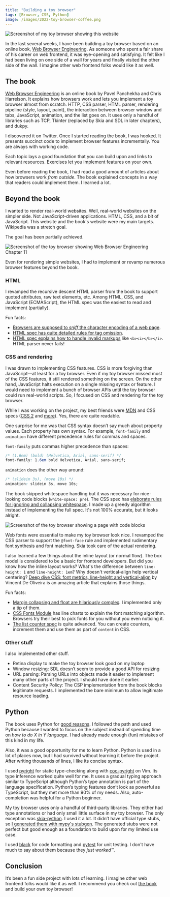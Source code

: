 ```yaml
---
title: "Building a toy browser"
tags: [Browser, CSS, Python]
image: /images/2022-toy-browser-coffee.png
---
```


![Screenshot of my toy browser showing this website](/images/2022-toy-browser-coffee.png)

In the last several weeks, I have been building a toy browser based on an online book, [Web Browser Engineering](https://browser.engineering). As someone who spent a fair share of his career on web frontend, it was eye-opening and satisfying. It felt like I had been living on one side of a wall for years and finally visited the other side of the wall. I imagine other web frontend folks would like it as well.

## The book

[Web Browser Engineering](https://browser.engineering/) is an online book by Pavel Panchekha and Chris Harrelson. It explains how browsers work and lets you implement a toy browser almost from scratch. HTTP, CSS parser, HTML parser, rendering pipeline (style, layout, paint), the interaction between browser window and tabs, JavaScript, animation, and the list goes on. It uses only a handful of libraries such as TCP, Tkinter (replaced by Skia and SDL in later chapters), and dukpy.

I discovered it on Twitter. Once I started reading the book, I was hooked. It presents succinct code to implement browser features incrementally. You are always with working code.

Each topic lays a good foundation that you can build upon and links to relevant resources. Exercises let you implement features on your own.

Even before reading the book, I had read a good amount of articles about how browsers work _from outside_. The book explained concepts in a way that readers could implement them. I learned a lot.

## Beyond the book

I wanted to render real-world websites. Well, real-world websites on the simpler side. Not JavaScript-driven applications. HTML, CSS, and a bit of JavaScript. This website and the book's website were my main targets. Wikipedia was a stretch goal.

The goal has been partially achieved.

![Screenshot of the toy browser showing Web Browser Engineering Chapter 11](/images/2022-toy-browser-ch11.png)

Even for rendering simple websites, I had to implement or revamp numerous browser features beyond the book.

### HTML

I revamped the recursive descent HTML parser from the book to support quoted attributes, raw text elements, etc. Among HTML, CSS, and JavaScript (ECMAScript), the HTML spec was the easiest to read and implement (partially).

Fun facts:

- [Browsers are supposed to _sniff_ the character encoding of a web page](https://html.spec.whatwg.org/multipage/parsing.html#determining-the-character-encoding).
- [HTML spec has quite detailed rules for tag omission](https://html.spec.whatwg.org/multipage/syntax.html#optional-tags).
- [HTML spec explains how to handle invalid markups](https://html.spec.whatwg.org/multipage/parsing.html#an-introduction-to-error-handling-and-strange-cases-in-the-parser) like `<b><i></b></i>`. HTML parser never fails!

### CSS and rendering

I was drawn to implementing CSS features. CSS is more forgiving than JavaScript—at least for a toy browser. Even if my toy browser missed most of the CSS features, it still rendered something on the screen. On the other hand, JavaScript halts execution on a single missing syntax or feature. I would need to implement a bunch of browser APIs until the toy browser could run real-world scripts. So, I focused on CSS and rendering for the toy browser.

While I was working on the project, my best friends were [MDN](https://developer.mozilla.org) and CSS specs ([CSS 2](https://www.w3.org/TR/CSS22/) and [more](https://www.w3.org/Style/CSS/specs.en.html "All CSS specifications")). Yes, there are quite readable.

One surprise for me was that CSS syntax doesn’t say much about property values. Each property has own syntax. For example, `font-family` and `animation` have different precedence rules for commas and spaces.

`font-family` puts commas higher precedence than spaces:

```css
/* (1.6em) (bold) (Helvetica, Arial, sans-serif) */
font-family: 1.6em bold Helvetica, Arial, sans-serif;
```

`animation` does the other way around:

```css
/* (slidein 3s), (move 10s) */
animation: slidein 3s, move 10s;
```

The book skipped whitespace handling but it was necessary for nice-looking code blocks (`white-space: pre`). The CSS spec has [elaborate rules for ignoring and collapsing whitespace](https://www.w3.org/TR/css-text-3/#white-space-rules). I made up a greedy algorithm instead of implementing the full spec. It's not 100% accurate, but it looks alright.

![Screenshot of the toy browser showing a page with code blocks](/images/2022-toy-browser-pre.png)

Web fonts were essential to make my toy browser look nice. I revamped the CSS parser to support the `@font-face` rule and implemented rudimentary font synthesis and font matching. Skia took care of the actual rendering.

I also learned a few things about the inline layout (or normal flow). The box model is considered to be a basic for frontend developers. But did you know how the inline layout works? What's the difference between `line-height: 1` and `line-height: 1em`? Why doesn't vertical-align help vertical centering? [Deep dive CSS: font metrics, line-height and vertical-align](https://iamvdo.me/en/blog/css-font-metrics-line-height-and-vertical-align) by Vincent De Oliveira is an amazing article that explains those things.

Fun facts:

- [Margin collapsing and float are hilariously complex](https://www.youtube.com/watch?v=Y5Xa4H2wtVA "BlinkOn 8: Block Layout Deep Dive"). I implemented only a tip of them.
- [CSS Fonts Module](https://www.w3.org/TR/css-fonts-4/#font-style-matching) has line charts to explain the font matching algorithm. Browsers try their best to pick fonts for you without you even noticing it.
- [The list counter spec](https://www.w3.org/TR/css-lists-3/) is quite advanced. You can create counters, increment them and use them as part of `content` in CSS.

### Other stuff

I also implemented other stuff.

- Retina display to make the toy browser look good on my laptop
- Window resizing: SDL doesn’t seem to provide a good API for resizing
- URL parsing: Parsing URLs into objects made it easier to implement many other parts of the project. I should have done it earlier.
- Content Security Policy: The CSP implementation from the book blocks legitimate requests. I implemented the bare minimum to allow legitimate resource loading.

## Python

The book uses Python for [good reasons](https://browser.engineering/blog/why-python.html "Why Python? | Web Browser Engineering"). I followed the path and used Python because I wanted to focus on the subject instead of spending time on _how to do X in Y language_. I had already made enough (fun) mistakes of this kind in my life.

Also, it was a good opportunity for me to learn Python. Python is used in a lot of places now, but I had survived without learning it before the project. After writing thousands of lines, I like its concise syntax.

I used [pyright](https://github.com/microsoft/pyright) for static type-checking along with [coc-pyright](https://github.com/fannheyward/coc-pyright) on Vim. Its type inference worked quite well for me. It uses a gradual typing approach similar to TypeScript although Python’s type annotation is part of the language specification. Python’s typing features don’t look as powerful as TypeScript, but they met more than 90% of my needs. Also, auto-completion was helpful for a Python beginner.

My toy browser uses only a handful of third-party libraries. They either had type annotations or had only small little surface in my toy browser. The only exception was [skia-python](https://github.com/kyamagu/skia-python). I used it a lot. It didn’t have official type stubs, so [I generated them with mypy's stubgen](https://github.com/kyamagu/skia-python/issues/133#issuecomment-1066141203). The generated stubs were not perfect but good enough as a foundation to build upon for my limited use case.

I used [black](https://github.com/psf/black) for code formatting and [pytest](https://github.com/pytest-dev/pytest/) for unit testing. I don't have much to say about them because they _just worked&trade;_.

## Conclusion

It’s been a fun side project with lots of learning. I imagine other web frontend folks would like it as well. I recommend you check out [the book](https://browser.engineering "Web Browser Engineering") and build your own toy browser!
